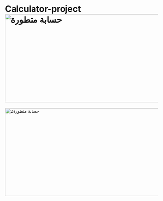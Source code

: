 # Calculator-project<img width="548" height="290" alt="حسابة متطورة" src="https://github.com/user-attachments/assets/e83fceb9-d294-426f-969a-12989616d1da" />
<img width="548" height="289" alt="حسابة متطورة2" src="https://github.com/user-attachments/assets/d0997a48-7024-42a0-a13d-7c42236d93ab" />

